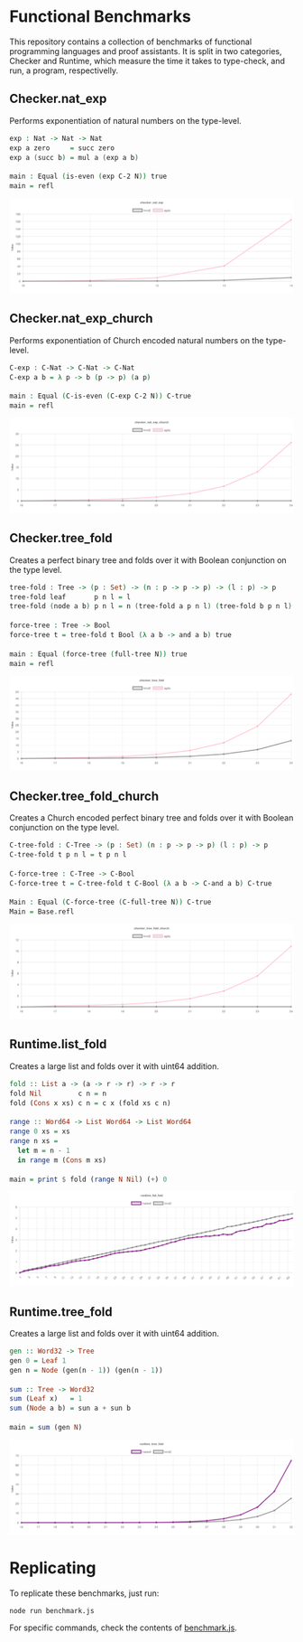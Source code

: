 Functional Benchmarks
=====================

This repository contains a collection of benchmarks of functional programming languages and proof assistants. It is split in two categories, Checker and
Runtime, which measure the time it takes to type-check, and run, a program, respectivelly.

## Checker.nat_exp

Performs exponentiation of natural numbers on the type-level.

```agda
exp : Nat -> Nat -> Nat
exp a zero     = succ zero
exp a (succ b) = mul a (exp a b)

main : Equal (is-even (exp C-2 N)) true
main = refl
```

![](image/checker_nat_exp_.png)

## Checker.nat_exp_church

Performs exponentiation of Church encoded natural numbers on the type-level. 

```agda
C-exp : C-Nat -> C-Nat -> C-Nat
C-exp a b = λ p -> b (p -> p) (a p)

main : Equal (C-is-even (C-exp C-2 N)) C-true
main = refl
```

![](image/checker_nat_exp_church_.png)

## Checker.tree_fold

Creates a perfect binary tree and folds over it with Boolean conjunction on the type level.

```agda
tree-fold : Tree -> (p : Set) -> (n : p -> p -> p) -> (l : p) -> p
tree-fold leaf       p n l = l
tree-fold (node a b) p n l = n (tree-fold a p n l) (tree-fold b p n l)

force-tree : Tree -> Bool
force-tree t = tree-fold t Bool (λ a b -> and a b) true

main : Equal (force-tree (full-tree N)) true
main = refl
```

![](image/checker_tree_fold_.png)

## Checker.tree_fold_church

Creates a Church encoded perfect binary tree and folds over it with Boolean conjunction on the type level.

```agda
C-tree-fold : C-Tree -> (p : Set) (n : p -> p -> p) (l : p) -> p
C-tree-fold t p n l = t p n l

C-force-tree : C-Tree -> C-Bool
C-force-tree t = C-tree-fold t C-Bool (λ a b -> C-and a b) C-true

Main : Equal (C-force-tree (C-full-tree N)) C-true
Main = Base.refl
```

![](image/checker_tree_fold_church_.png)

## Runtime.list_fold

Creates a large list and folds over it with uint64 addition.

```haskell
fold :: List a -> (a -> r -> r) -> r -> r
fold Nil         c n = n
fold (Cons x xs) c n = c x (fold xs c n)

range :: Word64 -> List Word64 -> List Word64
range 0 xs = xs
range n xs =
  let m = n - 1
  in range m (Cons m xs)

main = print $ fold (range N Nil) (+) 0
```

![](image/runtime_list_fold_.png)

## Runtime.tree_fold

Creates a large list and folds over it with uint64 addition.

```haskell
gen :: Word32 -> Tree
gen 0 = Leaf 1
gen n = Node (gen(n - 1)) (gen(n - 1))

sum :: Tree -> Word32
sum (Leaf x)   = 1
sum (Node a b) = sun a + sun b

main = sum (gen N)
```

![](image/runtime_tree_fold_.png)


Replicating
===========

To replicate these benchmarks, just run:

```
node run benchmark.js
```

For specific commands, check the contents of [benchmark.js](benchmark.js).
